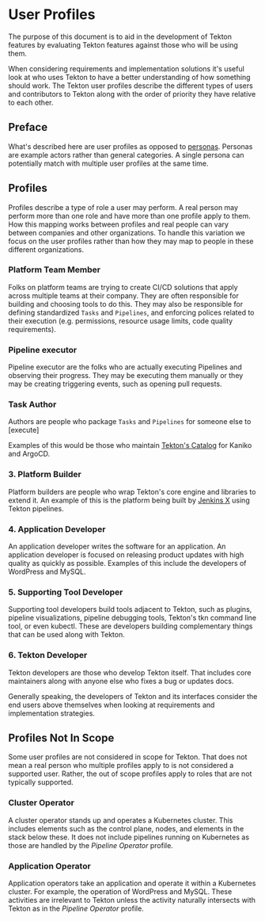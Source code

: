 # User Profiles

The purpose of this document is to aid in the development of Tekton features by evaluating Tekton features against those who will be using them.

When considering requirements and implementation solutions it's useful look at who uses Tekton to have a better understanding of how something should work. The Tekton user profiles describe the different types of users and contributors to Tekton along with the order of priority they have relative to each other.

## Preface

What's described here are user profiles as opposed to
[personas](https://en.wikipedia.org/wiki/Persona#In_user_experience_design).
Personas are example actors rather than general categories. A single persona
can potentially match with multiple user profiles at the same time.

## Profiles

Profiles describe a type of role a user may perform. A real person may perform more than one
role and have more than one profile apply to them. How this mapping works between profiles
and real people can vary between companies and other organizations. To handle this variation
we focus on the user profiles rather than how they may map to people in these different
organizations.

### Platform Team Member

Folks on platform teams are trying to create CI/CD solutions that apply across multiple teams
at their company. They are often responsible for building and choosing tools to do this. They
may also be responsible for defining standardized `Tasks` and `Pipelines`, and enforcing
polices related to their execution (e.g. permissions, resource usage limits, code quality
requirements).

### Pipeline executor

Pipeline executor are the folks who are actually executing Pipelines and observing their
progress. They may be executing them manually or they may be creating triggering events, such
as opening pull requests.

### Task Author

Authors are people who package `Tasks` and `Pipelines` for someone else to [execute]

Examples of this would be those who maintain [Tekton's Catalog](https://github.com/tektoncd/catalog) for Kaniko and ArgoCD.

### 3. Platform Builder

Platform builders are people who wrap Tekton's core engine and libraries to extend it. An example of this is the platform being built by [Jenkins X](https://github.com/jenkins-x/jx) using Tekton pipelines.

### 4. Application Developer

An application developer writes the software for an application. An application developer is focused on releasing product updates with high quality as quickly as possible. Examples of this include the developers of WordPress and MySQL.

### 5. Supporting Tool Developer

Supporting tool developers build tools adjacent to Tekton, such as plugins, pipeline visualizations, pipeline debugging tools, Tekton's tkn command line tool, or even kubectl. These are developers building complementary things that can be used along with Tekton.

### 6. Tekton Developer

Tekton developers are those who develop Tekton itself. That includes core maintainers along with anyone else who fixes a bug or updates docs.

Generally speaking, the developers of Tekton and its interfaces consider the end users above themselves when looking at requirements and implementation strategies.

## Profiles Not In Scope

Some user profiles are not considered in scope for Tekton. That does not mean a real person who multiple profiles apply to is not considered a supported user. Rather, the out of scope profiles apply to roles that are not typically supported.

### Cluster Operator

A cluster operator stands up and operates a Kubernetes cluster. This includes elements such as the control plane, nodes, and elements in the stack below these. It does not include pipelines running on Kubernetes as those are handled by the _Pipeline Operator_ profile.

### Application Operator

Application operators take an application and operate it within a Kubernetes cluster. For example, the operation of WordPress and MySQL. These activities are irrelevant to Tekton unless the activity naturally intersects with Tekton as in the _Pipeline Operator_ profile.

